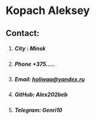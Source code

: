 # Kopach Aleksey
## Contact:
1. ##### City : Minsk
2. ##### Phone +375.....
3. ##### Email: holiwaa@yandex.ru
4. ##### GitHub: Alex202beb
5. ##### Telegram: Genri10 

